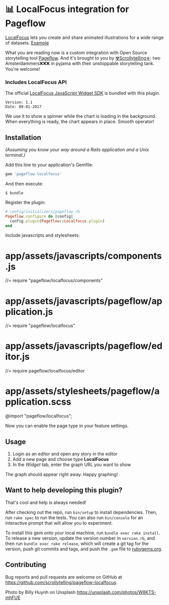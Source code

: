 # 📊 LocalFocus integration for Pageflow

[LocalFocus](https://www.localfocus.nl/en/) lets you create and share
animated illustrations for a wide range of datasets. [Example](https://localfocus2.appspot.com/551a9626918b3)

What you are reading now
is a custom integration with Open Source storytelling tool [Pageflow](https://pageflow.io). And it's brought to you by [☢Scrollytelling☣](https://www.scrollytelling.io):
two Amsterdammers❌❌❌ in pyjama with their unstoppable storytelling tank. You're welcome!

### Includes LocalFocus API

The official [LocalFocus JavaScript Widget SDK](https://developers.localfocus.nl/widgets/) is bundled with this plugin.

```
Version: 1.1
Date: 09-01-2017
```

We use it to show a spinner while the chart is loading in the background. When
everything is ready, the chart appears in place. Smooth operator!


## Installation

_(Assuming you know your way around a Rails application and a Unix terminal.)_

Add this line to your application's Gemfile:

```ruby
gem 'pageflow-localfocus'
```

And then execute:

    $ bundle

Register the plugin:

``` ruby
# config/initializers/pageflow.rb
Pageflow.configure do |config|
  config.plugin(Pageflow::Localfocus.plugin)
end
```

Include javascripts and stylesheets:

# app/assets/javascripts/components.js
//= require "pageflow/localfocus/components"

# app/assets/javascripts/pageflow/application.js
//= require "pageflow/localfocus"

# app/assets/javascripts/pageflow/editor.js
//= require pageflow/localfocus/editor

# app/assets/stylesheets/pageflow/application.scss
@import "pageflow/localfocus";

Now you can enable the page type in your feature settings.

## Usage

1. Login as an editor and open any story in the editor
2. Add a new page and choose type **LocalFocus**
3. In the *Widget* tab, enter the graph URL you want to show

The graph should appear right away. Happy graphing!

## Want to help developing this plugin?

That's cool and help is always needed!

After checking out the repo, run `bin/setup` to install dependencies. Then, run `rake spec` to run the tests. You can also run `bin/console` for an interactive prompt that will allow you to experiment.

To install this gem onto your local machine, run `bundle exec rake install`. To release a new version, update the version number in `version.rb`, and then run `bundle exec rake release`, which will create a git tag for the version, push git commits and tags, and push the `.gem` file to [rubygems.org](https://rubygems.org).

## Contributing

Bug reports and pull requests are welcome on GitHub at https://github.com/scrollytelling/pageflow-localfocus.

Photo by Billy Huynh on Unsplash
https://unsplash.com/photos/W8KTS-mhFUE
